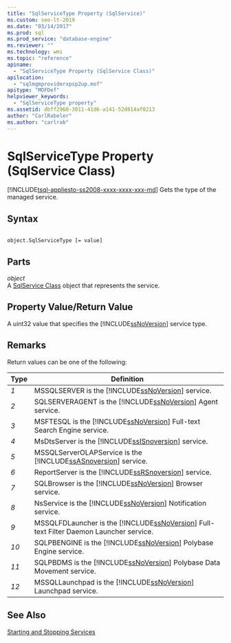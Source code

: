 ```yaml
---
title: "SqlServiceType Property (SqlService)"
ms.custom: seo-lt-2019
ms.date: "03/14/2017"
ms.prod: sql
ms.prod_service: "database-engine"
ms.reviewer: ""
ms.technology: wmi
ms.topic: "reference"
apiname: 
  - "SqlServiceType Property (SqlService Class)"
apilocation: 
  - "sqlmgmproviderxpsp2up.mof"
apitype: "MOFDef"
helpviewer_keywords: 
  - "SqlServiceType property"
ms.assetid: dbff2968-3011-41d6-a141-52d814af0213
author: "CarlRabeler"
ms.author: "carlrab"
---
```

# SqlServiceType Property (SqlService Class)
[!INCLUDE[tsql-appliesto-ss2008-xxxx-xxxx-xxx-md](../../../includes/tsql-appliesto-ss2008-xxxx-xxxx-xxx-md.md)]
  Gets the type of the managed service.  
  
## Syntax  
  
```  
  
object.SqlServiceType [= value]  
```  
  
## Parts  
 *object*  
 A [SqlService Class](../../../relational-databases/wmi-provider-configuration-classes/sqlservice-class/sqlservice-class.md) object that represents the service.  
  
## Property Value/Return Value  
 A uint32 value that specifies the [!INCLUDE[ssNoVersion](../../../includes/ssnoversion-md.md)] service type.  
  
## Remarks  
 Return values can be one of the following:  
  
|Type|Definition|  
|----------|----------------|  
|*1*|MSSQLSERVER is the [!INCLUDE[ssNoVersion](../../../includes/ssnoversion-md.md)] service.|  
|*2*|SQLSERVERAGENT is the [!INCLUDE[ssNoVersion](../../../includes/ssnoversion-md.md)] Agent service.|  
|*3*|MSFTESQL is the [!INCLUDE[ssNoVersion](../../../includes/ssnoversion-md.md)] Full-text Search Engine service.|  
|*4*|MsDtsServer is the [!INCLUDE[ssISnoversion](../../../includes/ssisnoversion-md.md)] service.|  
|*5*|MSSQLServerOLAPService is the [!INCLUDE[ssASnoversion](../../../includes/ssasnoversion-md.md)] service.|  
|*6*|ReportServer is the [!INCLUDE[ssRSnoversion](../../../includes/ssrsnoversion-md.md)] service.|  
|*7*|SQLBrowser is the [!INCLUDE[ssNoVersion](../../../includes/ssnoversion-md.md)] Browser service.|  
|*8*|NsService is the [!INCLUDE[ssNoVersion](../../../includes/ssns-md.md)] Notification service.|  
|*9*|MSSQLFDLauncher is the [!INCLUDE[ssNoVersion](../../../includes/ssnoversion-md.md)] Full-text Filter Daemon Launcher service.|  
|*10*|SQLPBENGINE is the [!INCLUDE[ssNoVersion](../../../includes/ssnoversion-md.md)] Polybase Engine service.|  
|*11*|SQLPBDMS is the [!INCLUDE[ssNoVersion](../../../includes/ssnoversion-md.md)] Polybase Data Movement service.|  
|*12*|MSSQLLaunchpad is the [!INCLUDE[ssNoVersion](../../../includes/ssnoversion-md.md)] Launchpad service.|  
  
## See Also  
 [Starting and Stopping Services](https://technet.microsoft.com/library/ms174886\(v=sql.105\).aspx)  
  
  
